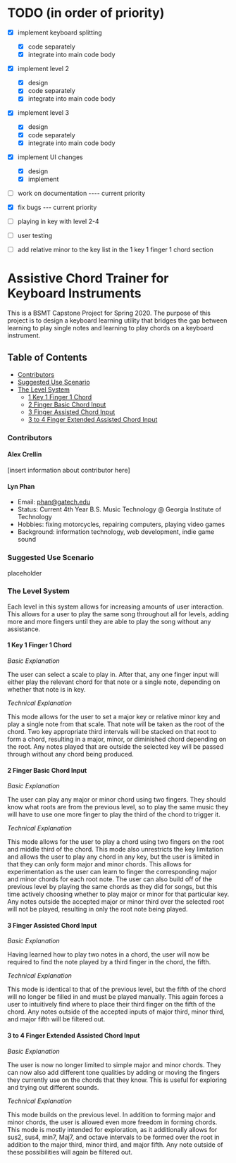 # TODO (in order of priority)
- [x] implement keyboard splitting
  - [x] code separately
  - [x] integrate into main code body
- [x] implement level 2
  - [x] design
  - [x] code separately
  - [x] integrate into main code body
- [x] implement level 3
  - [x] design
  - [x] code separately
  - [x] integrate into main code body
- [x] implement UI changes
  - [x] design
  - [x] implement
- [ ] work on documentation ---- current priority
- [x] fix bugs --- current priority
- [ ] playing in key with level 2-4
- [ ] user testing
- [ ] add relative minor to the key list in the 1 key 1 finger 1 chord section


# Assistive Chord Trainer for Keyboard Instruments
This is a BSMT Capstone Project for Spring 2020. The purpose of this project is to design a keyboard learning utility that bridges the gap between learning to play single notes and learning to play chords on a keyboard instrument.

## Table of Contents
- [Contributors](#Contributors)
- [Suggested Use Scenario](#Suggested-Use-Scenario)
- [The Level System](#The-Level-System)
  - [1 Key 1 Finger 1 Chord](#1-Key-1-Finger-1-Chord)
  - [2 Finger Basic Chord Input](#2-Finger-Basic-Chord-Input)
  - [3 Finger Assisted Chord Input](#3-Finger-Assisted-Chord-Input)
  - [3 to 4 Finger Extended Assisted Chord Input](#3-to-4-Finger-Extended-Assisted-Chord-Input)

### Contributors
#### Alex Crellin

[insert information about contributor here]

#### Lyn Phan

- Email: phan@gatech.edu
- Status: Current 4th Year B.S. Music Technology @ Georgia Institute of Technology
- Hobbies: fixing motorcycles, repairing computers, playing video games
- Background: information technology, web development, indie game sound

### Suggested Use Scenario

placeholder

### The Level System

Each level in this system allows for increasing amounts of user interaction. This allows for a user to play the same song throughout all for levels, adding more and more fingers until they are able to play the song without any assistance.

#### 1 Key 1 Finger 1 Chord

*Basic Explanation*

The user can select a scale to play in. After that, any one finger input will either play the relevant chord for that note or a single note, depending on whether that note is in key.

*Technical Explanation*

This mode allows for the user to set a major key or relative minor key and play a single note from that scale. That note will be taken as the root of the chord. Two key appropriate third intervals will be stacked on that root to form a chord, resulting in a major, minor, or diminished chord depending on the root. Any notes played that are outside the selected key will be passed through without any chord being produced.

#### 2 Finger Basic Chord Input

*Basic Explanation*

The user can play any major or minor chord using two fingers. They should know what roots are from the previous level, so to play the same music they will have to use one more finger to play the third of the chord to trigger it.

*Technical Explanation*

This mode allows for the user to play a chord using two fingers on the root and middle third of the chord. This mode also unrestricts the key limitation and allows the user to play any chord in any key, but the user is limited in that they can only form major and minor chords. This allows for experimentation as the user can learn to finger the corresponding major and minor chords for each root note. The user can also build off of the previous level by playing the same chords as they did for songs, but this time actively choosing whether to play major or minor for that particular key. Any notes outside the accepted major or minor third over the selected root will not be played, resulting in only the root note being played.

#### 3 Finger Assisted Chord Input

*Basic Explanation*

Having learned how to play two notes in a chord, the user will now be required to find the note played by a third finger in the chord, the fifth.

*Technical Explanation*

This mode is identical to that of the previous level, but the fifth of the chord will no longer be filled in and must be played manually. This again forces a user to intuitively find where to place their third finger on the fifth of the chord. Any notes outside of the accepted inputs of major third, minor third, and major fifth will be filtered out.

#### 3 to 4 Finger Extended Assisted Chord Input

*Basic Explanation*

The user is now no longer limited to simple major and minor chords. They can now also add different tone qualities by adding or moving the fingers they currently use on the chords that they know. This is useful for exploring and trying out different sounds.

*Technical Explanation*

This mode builds on the previous level. In addition to forming major and minor chords, the user is allowed even more freedom in forming chords. This mode is mostly intended for exploration, as it additionally allows for sus2, sus4, min7, Maj7, and octave intervals to be formed over the root in addition to the major third, minor third, and major fifth. Any note outside of these possibilities will again be filtered out.
